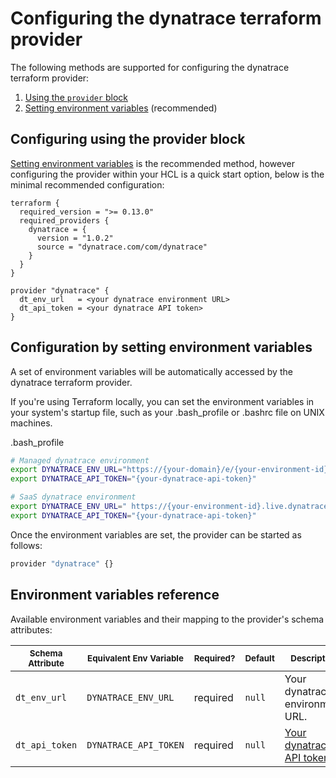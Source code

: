# Configuring the dynatrace terraform provider

The following methods are supported for configuring the dynatrace terraform provider:

1. [Using the `provider` block]
1. [Setting environment variables] (recommended)

## Configuring using the provider block

[Setting environment variables] is the recommended method, however configuring the provider within your HCL is a quick start option, below is the minimal recommended configuration:

```hcl
terraform {
  required_version = ">= 0.13.0"
  required_providers {
    dynatrace = {
      version = "1.0.2"
      source = "dynatrace.com/com/dynatrace"
    }
  }
}

provider "dynatrace" {
  dt_env_url   = <your dynatrace environment URL>
  dt_api_token = <your dynatrace API token>
}
```

## Configuration by setting environment variables

A set of environment variables will be automatically accessed by the dynatrace terraform provider.

If you're using Terraform locally, you can set the environment variables in your system's startup file, such as your .bash_profile or .bashrc file on UNIX machines.

.bash_profile

```bash
# Managed dynatrace environment
export DYNATRACE_ENV_URL="https://{your-domain}/e/{your-environment-id}"
export DYNATRACE_API_TOKEN="{your-dynatrace-api-token}"
```

```bash
# SaaS dynatrace environment
export DYNATRACE_ENV_URL=" https://{your-environment-id}.live.dynatrace.com"
export DYNATRACE_API_TOKEN="{your-dynatrace-api-token}"
```

Once the environment variables are set, the provider can be started as follows:

```bash
provider "dynatrace" {}
```

## Environment variables reference

Available environment variables and their mapping to the provider's schema attributes:

| <small>Schema Attribute</small> | <small>Equivalent Env Variable</small> | <small>Required?</small> | <small>Default</small> | <small>Description</small>                                                                   |
| ------------------------------- | -------------------------------------- | ------------------------ | ---------------------- | -------------------------------------------------------------------------------------------- |
| `dt_env_url`                    | `DYNATRACE_ENV_URL`                 | required                 | `null`                 | Your dynatrace environment URL.                                                                 |
| `dt_api_token`                       | `DYNATRACE_API_TOKEN`                    | required                 | `null`                 | [Your dynatrace API token.]                                     |

[Setting environment variables]: #configuration-by-setting-environment-variables
[Setting environment variables]: #configuration-by-setting-environment-variables
[Using the `provider` block]: #configuring-using-the-provider-block
[Your dynatrace API token.]: https://www.dynatrace.com/support/help/dynatrace-api/basics/dynatrace-api-authentication/